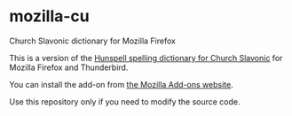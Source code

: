 # mozilla-cu
Church Slavonic dictionary for Mozilla Firefox

This is a version of the 
[Hunspell spelling dictionary for Church Slavonic](https://github.com/slavonic/hunspell-cu)
for Mozilla Firefox and Thunderbird.

You can install the add-on from [the Mozilla Add-ons
website](https://addons.mozilla.org/en-US/firefox/addon/church-slavonic-spelling-dict/).

Use this repository only if you need to modify the source code.

